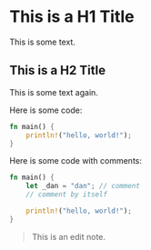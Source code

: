 # This is a H1 Title
This is some text.

## This is a H2 Title
This is some text again.

Here is some code:
```rs
fn main() {
    println!("hello, world!");
}
```

Here is some code with comments:
```rs
fn main() {
    let _dan = "dan"; // comment
    // comment by itself

    println!("hello, world!");
}
```

> This is an edit note.